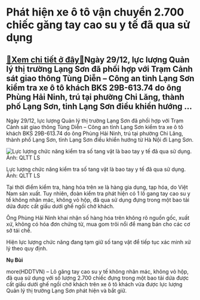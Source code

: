 Phát hiện xe ô tô vận chuyển 2.700 chiếc găng tay cao su y tế đã qua sử dụng
============================================================================

[:gift:Xem chi tiết ở đây:gift:](https://hddtvn.com/phat-hien-xe-o-to-van-chuyen-2-700-chiec-gang-tay-cao-su-y-te-da-qua-su-dung/)Ngày 29/12, lực lượng Quản lý thị trường Lạng Sơn đã phối hợp với Trạm Cảnh sát giao thông Tùng Diễn – Công an tỉnh Lạng Sơn kiểm tra xe ô tô khách BKS 29B-613.74 do ông Phùng Hải Ninh, trú tại phường Chi Lăng, thành phố Lạng Sơn, tỉnh Lạng Sơn điều khiển hướng …
-----------------------------------------------------------------------------------------------------------------------------------------------------------------------------------------------------------------------------------------------------------------------


Ngày 29/12, lực lượng Quản lý thị trường Lạng Sơn đã phối hợp với Trạm Cảnh sát giao thông Tùng Diễn – Công an tỉnh Lạng Sơn kiểm tra xe ô tô khách BKS 29B-613.74 do ông Phùng Hải Ninh, trú tại phường Chi Lăng, thành phố Lạng Sơn, tỉnh Lạng Sơn điều khiển hướng từ Hà Nội đi Lạng Sơn.





![Lực lượng chức năng kiểm tra số tang vật là bao tay y tế đã qua sử dụng. Ảnh: QLTT LS](https://hddtvn.com/wp-content/uploads/2021/01/2604_8d7b4f00865e76002f4f1.jpg "Lực lượng chức năng kiểm tra số tang vật là bao tay y tế đã qua sử dụng. Ảnh: QLTT LS")


Lực lượng chức năng kiểm tra số tang vật là bao tay y tế đã qua sử dụng. Ảnh: QLTT LS



Tại thời điểm kiểm tra, hàng hóa trên xe là hàng gia dụng, tạp hóa, do Việt Nam sản xuất. Tuy nhiên, đoàn kiểm tra phát hiện có 1 lô gang tay cao su y tế không nhãn mác, không vỏ hộp, đã qua sử dụng đựng trong một bao tải dứa được cất giấu dưới ghế ngồi chở khách.


Ông Phùng Hải Ninh khai nhận số hàng hóa trên không rõ nguồn gốc, xuất xứ, không có hóa đơn chứng từ, mua gom trôi nổi để mang bán cho các cơ sở tái chế.


Hiện lực lượng chức năng đang tạm giữ số tang vật để tiếp tục xác minh xử lý theo quy định.




**Nụ Bùi**



more(HDDTVN) – Lô găng tay cao su y tế không nhãn mác, không vỏ hộp, đã qua sử dụng với số lượng 2.700 chiếc đựng trong một bao tải dứa được cất giấu dưới ghế ngồi chở khách trên xe ô tô khách vừa được lực lượng Quản lý thị trường Lạng Sơn phát hiện và bắt giữ.

